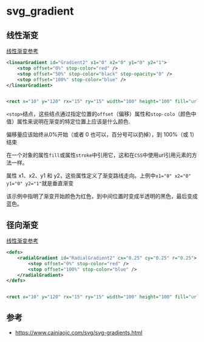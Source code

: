 # svg_gradient



## 线性渐变
[线性渐变参考](https://developer.mozilla.org/zh-CN/docs/Web/SVG/Tutorial/Gradients#%E7%BA%BF%E6%80%A7%E6%B8%90%E5%8F%98)

```xml
<linearGradient id="Gradient2" x1="0" x2="0" y1="0" y2="1">
    <stop offset="0%" stop-color="red" />
    <stop offset="50%" stop-color="black" stop-opacity="0" />
    <stop offset="100%" stop-color="blue" />
</linearGradient>


<rect x="10" y="120" rx="15" ry="15" width="100" height="100" fill="url(#Gradient2)" />

```


`<stop>`结点，这些结点通过指定位置的`offset`（偏移）属性和`stop-colo`（颜色中值）属性来说明在渐变的特定位置上应该是什么颜色.

偏移量应该始终从0%开始（或者 0 也可以，百分号可以扔掉），到 100%（或 1）结束

在一个对象的属性`fill`或属性`stroke`中引用它，这和在`CSS`中使用url引用元素的方法一样。

属性 x1、x2、y1 和 y2，这些属性定义了渐变路线走向。上例中`x1="0" x2="0" y1="0" y2="1"`就是垂直渐变


该示例中指明了渐变开始颜色为红色，到中间位置时变成半透明的黑色，最后变成蓝色。




## 径向渐变
[线性渐变参考](https://developer.mozilla.org/zh-CN/docs/Web/SVG/Tutorial/Gradients#%E5%BE%84%E5%90%91%E6%B8%90%E5%8F%98)



```xml
<defs>
    <radialGradient id="RadialGradient2" cx="0.25" cy="0.25" r="0.25">
        <stop offset="0%" stop-color="red" />
        <stop offset="100%" stop-color="blue" />
    </radialGradient>
</defs>


<rect x="10" y="120" rx="15" ry="15" width="100" height="100" fill="url(#RadialGradient2)" />
```



## 参考
- https://www.cainiaojc.com/svg/svg-gradients.html